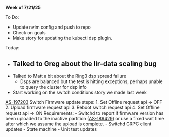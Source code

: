 **Week of 7/21/25**

To Do:
- Update nvim config and push to repo
- Check on goals
- Make story for updating the kubectl dsp plugin.

Today:
- Talked to Greg about the lir-data scaling bug
	- 
- Talked to Matt a bit about the Ring3 dsp spread failure
	- Dsps are balanced but the test is hitting exceptions, perhaps unable to query the cluster for dsp info
- Start working on the switch conditions story we made last week

[AS-197203](https://jira.storage.hpecorp.net/browse/AS-197203)
	Switch Firmware update steps:
		1. Set Offline request api -> OFF
		2. Upload firmware request api
		3. Reboot switch request api
		4. Set Offline request api -> ON
	Requirements:
	- Switchd to report if firmware version has been uploaded to the inactive partition ([AS-189429](https://jira.storage.hpecorp.net/browse/AS-189429 "Provide FW version for the secondary partition in ListSwitches/\"show switch\"")) or use a fixed wait time after which we assume the upload is complete.
	- Switchd GRPC client updates
	- State machine
	- Unit test updates